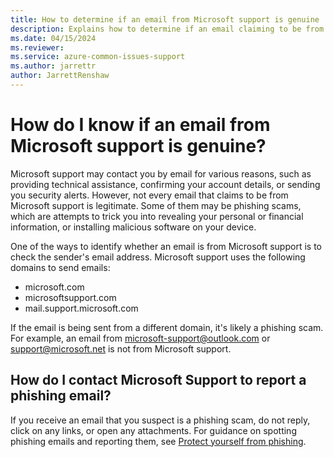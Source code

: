 ```yaml
---
title: How to determine if an email from Microsoft support is genuine
description: Explains how to determine if an email claiming to be from Microsoft support is genuine or a phishing scam.
ms.date: 04/15/2024
ms.reviewer: 
ms.service: azure-common-issues-support
ms.author: jarrettr
author: JarrettRenshaw
---
```

# How do I know if an email from Microsoft support is genuine?

Microsoft support may contact you by email for various reasons, such as providing technical assistance, confirming your account details, or sending you security alerts. However, not every email that claims to be from Microsoft support is legitimate. Some of them may be phishing scams, which are attempts to trick you into revealing your personal or financial information, or installing malicious software on your device.

One of the ways to identify whether an email is from Microsoft support is to check the sender's email address. Microsoft support uses the following domains to send emails:

- microsoft.com
- microsoftsupport.com
- mail.support.microsoft.com

If the email is being sent from a different domain, it's likely a phishing scam. For example, an email from microsoft-support@outlook.com or support@microsoft.net is not from Microsoft support.

## How do I contact Microsoft Support to report a phishing email?

If you receive an email that you suspect is a phishing scam, do not reply, click on any links, or open any attachments. For guidance on spotting phishing emails and reporting them, see [Protect yourself from phishing](https://support.microsoft.com/windows/protect-yourself-from-phishing-0c7ea947-ba98-3bd9-7184-430e1f860a44).  

